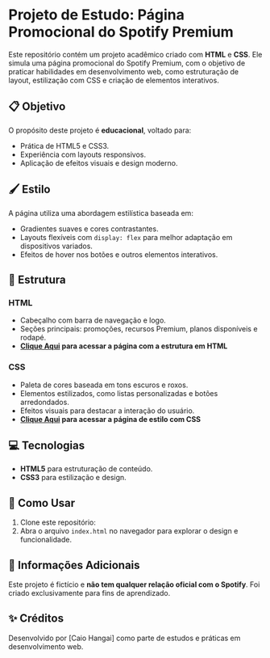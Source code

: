 # Projeto de Estudo: Página Promocional do Spotify Premium

Este repositório contém um projeto acadêmico criado com **HTML** e **CSS**. Ele simula uma página promocional do Spotify Premium, com o objetivo de praticar habilidades em desenvolvimento web, como estruturação de layout, estilização com CSS e criação de elementos interativos.

## 📋 Objetivo

O propósito deste projeto é **educacional**, voltado para:
- Prática de HTML5 e CSS3.
- Experiência com layouts responsivos.
- Aplicação de efeitos visuais e design moderno.

## 🖌️ Estilo

A página utiliza uma abordagem estilística baseada em:
- Gradientes suaves e cores contrastantes.
- Layouts flexíveis com `display: flex` para melhor adaptação em dispositivos variados.
- Efeitos de hover nos botões e outros elementos interativos.

## 📂 Estrutura

### HTML
- Cabeçalho com barra de navegação e logo.
- Seções principais: promoções, recursos Premium, planos disponíveis e rodapé.
- **[Clique Aqui](https://github.com/CaioHangai/HTML-CSS-Experience/blob/main/Clone%20Pagina%20Spotify/01-spotfy-page/index.htm) para acessar a página com a estrutura em HTML**

### CSS
- Paleta de cores baseada em tons escuros e roxos.
- Elementos estilizados, como listas personalizadas e botões arredondados.
- Efeitos visuais para destacar a interação do usuário.
- **[Clique Aqui](https://github.com/CaioHangai/HTML-CSS-Experience/blob/main/Clone%20Pagina%20Spotify/01-spotfy-page/style.css) para acessar a página de estilo com CSS**

## 💻 Tecnologias

- **HTML5** para estruturação de conteúdo.
- **CSS3** para estilização e design.

## 📜 Como Usar

1. Clone este repositório:
2. Abra o arquivo `index.html` no navegador para explorar o design e funcionalidade.

## 📖 Informações Adicionais

Este projeto é fictício e **não tem qualquer relação oficial com o Spotify**. Foi criado exclusivamente para fins de aprendizado.

## ✨ Créditos

Desenvolvido por [Caio Hangai] como parte de estudos e práticas em desenvolvimento web.
